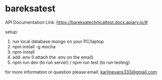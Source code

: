 # bareksatest

API Documentation Link:
https://bareksatechnicaltest.docs.apiary.io/#

setup:
1. run local database mongo on your PC/laptop
2. npm install -g mocha
3. npm install
4. add .env (I attach the .env on the email)
5. npm run dev (to run server) / npm run test (to run testing)

for more information or question please email:
karlinevans333@gmail.com
